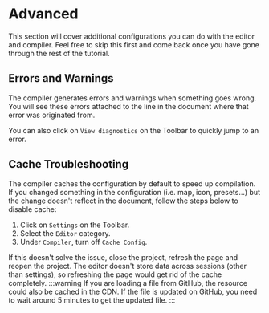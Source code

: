# Advanced
This section will cover additional configurations you can do with the editor and compiler.
Feel free to skip this first and come back once you have gone through the rest of the tutorial.

## Errors and Warnings
The compiler generates errors and warnings when something goes wrong.
You will see these errors attached to the line in the document where that error was originated from.

You can also click on <FluentIcon name="DocumentError20Regular" /> `View diagnostics`
on the Toolbar to quickly jump to an error.

## Cache Troubleshooting
The compiler caches the configuration by default to speed up compilation.
If you changed something in the configuration (i.e. map, icon, presets...) but
the change doesn't reflect in the document, follow the steps below to disable cache:

1. Click on <FluentIcon name="Settings20Regular"/> `Settings` on the Toolbar.
2. Select the <FluentIcon name="Code20Regular" /> `Editor` category.
3. Under `Compiler`, turn off `Cache Config`.

If this doesn't solve the issue, close the project, refresh the page and reopen the project.
The editor doesn't store data across sessions (other than settings), so refreshing the page
would get rid of the cache completely.
:::warning
If you are loading a file from GitHub, the resource could also be cached in the CDN.
If the file is updated on GitHub, you need to wait around 5 minutes to get the updated file.
:::
